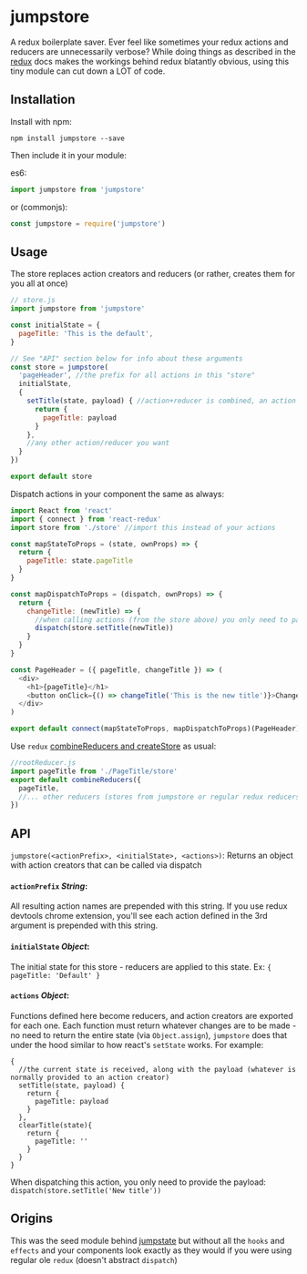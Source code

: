 # jumpstore
A redux boilerplate saver. Ever feel like sometimes your redux actions and reducers are unnecessarily verbose? While doing things as described in the [redux](http://redux.js.org/docs/basics/Reducers.html) docs makes the workings behind redux blatantly obvious, using this tiny module can cut down a LOT of code.

## Installation

Install with npm:
```
npm install jumpstore --save
```

Then include it in your module:

es6:
```javascript
import jumpstore from 'jumpstore'
```
or (commonjs):
```javascript
const jumpstore = require('jumpstore')
```

## Usage
The store replaces action creators and reducers (or rather, creates them for you all at once)
```javascript
// store.js
import jumpstore from 'jumpstore'

const initialState = {
  pageTitle: 'This is the default',
}

// See "API" section below for info about these arguments
const store = jumpstore(
  'pageHeader', //the prefix for all actions in this "store"
  initialState,
  {
    setTitle(state, payload) { //action+reducer is combined, an action is created called `pageHeader_setTitle`
      return {
        pageTitle: payload
      }
    },
    //any other action/reducer you want
  }
})

export default store
```

Dispatch actions in your component the same as always:

```javascript
import React from 'react'
import { connect } from 'react-redux'
import store from './store' //import this instead of your actions

const mapStateToProps = (state, ownProps) => {
  return {
    pageTitle: state.pageTitle
  }
}

const mapDispatchToProps = (dispatch, ownProps) => {
  return {
    changeTitle: (newTitle) => {
      //when calling actions (from the store above) you only need to pass in the payload
      dispatch(store.setTitle(newTitle))
    }
  }
}

const PageHeader = ({ pageTitle, changeTitle }) => (
  <div>
    <h1>{pageTitle}</h1>
    <button onClick={() => changeTitle('This is the new title')}>Change The Title</button>
  </div>
)

export default connect(mapStateToProps, mapDispatchToProps)(PageHeader)
```

Use `redux` [combineReducers and createStore](http://redux.js.org/docs/recipes/reducers/UsingCombineReducers.html) as usual:

```javascript
//rootReducer.js
import pageTitle from './PageTitle/store'
export default combineReducers({
  pageTitle,
  //... other reducers (stores from jumpstore or regular redux reducers) here
})
```

## API

`jumpstore(<actionPrefix>, <initialState>, <actions>)`: Returns an object with action creators that can be called via dispatch

#### `actionPrefix` *String*:
All resulting action names are prepended with this string. If you use redux devtools chrome extension, you'll see each action defined in the 3rd argument is prepended with this string.

#### `initialState` *Object*:
The initial state for this store - reducers are applied to this state. Ex: `{ pageTitle: 'Default' }`

#### `actions` *Object*:
Functions defined here become reducers, and action creators are exported for each one. Each function must return whatever changes are to be made - no need to return the entire state (via `Object.assign`), `jumpstore` does that under the hood similar to how react's `setState` works. For example:
```
{
  //the current state is received, along with the payload (whatever is normally provided to an action creator)
  setTitle(state, payload) {
    return {
      pageTitle: payload
    }
  },
  clearTitle(state){
    return {
      pageTitle: ''
    }
  }
}
```
When dispatching this action, you only need to provide the payload: `dispatch(store.setTitle('New title'))`


## Origins
This was the seed module behind [jumpstate](https://github.com/jumpsuit/jumpstate) but without all the `hooks` and `effects` and your components look exactly as they would if you were using regular ole `redux` (doesn't abstract `dispatch`)
